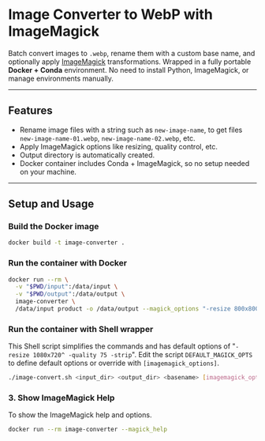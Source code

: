 # Image Converter to WebP with ImageMagick 

Batch convert images to `.webp`, rename them with a custom base name, and optionally apply [ImageMagick](https://imagemagick.org/) transformations. Wrapped in a fully portable **Docker + Conda** environment. No need to install Python, ImageMagick, or manage environments manually.

---


## Features

- Rename image files with a string such as `new-image-name`, to get files `new-image-name-01.webp`, `new-image-name-02.webp`, etc.
- Apply ImageMagick options like resizing, quality control, etc.
- Output directory is automatically created.
- Docker container includes Conda + ImageMagick, so no setup needed on your machine.

---

## Setup and Usage

### Build the Docker image

```bash
docker build -t image-converter .
```

### Run the container with Docker

```bash
docker run --rm \
  -v "$PWD/input":/data/input \
  -v "$PWD/output":/data/output \
  image-converter \
  /data/input product -o /data/output --magick_options "-resize 800x800 -quality 85"
```

### Run the container with Shell wrapper
This Shell script simplifies the commands and has default options of "```-resize 1080x720^ -quality 75 -strip```". Edit the script ```DEFAULT_MAGICK_OPTS``` to define default options or override with ```[imagemagick_options]```.

```bash
./image-convert.sh <input_dir> <output_dir> <basename> [imagemagick_options]
```

### 3. Show ImageMagick Help
To show the ImageMagick help and options.

```bash
docker run --rm image-converter --magick_help
```

